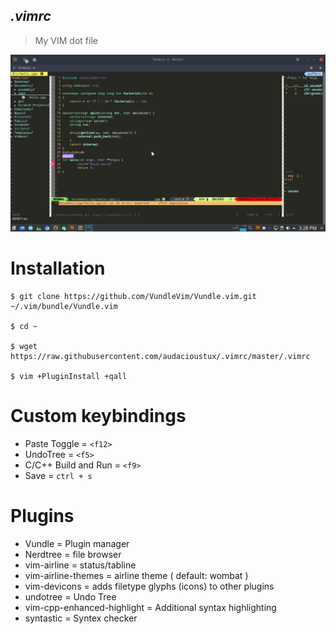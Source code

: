 ***.vimrc***
------

> My VIM dot file

![Terminix - molokai dark](https://raw.githubusercontent.com/audacioustux/.vimrc/master/Screenshot_20160904_152902.png "Terminix - molokai dark")

# Installation
    $ git clone https://github.com/VundleVim/Vundle.vim.git ~/.vim/bundle/Vundle.vim

    $ cd ~

    $ wget https://raw.githubusercontent.com/audacioustux/.vimrc/master/.vimrc

    $ vim +PluginInstall +qall

# Custom keybindings
 - Paste Toggle = `<f12>`
 - UndoTree = `<f5>`
 - C/C++ Build and Run = `<f9>`
 - Save = `ctrl + s`

# Plugins
 - Vundle = Plugin manager
 - Nerdtree = file browser
 - vim-airline =  status/tabline
 - vim-airline-themes = airline theme ( default: wombat )
 - vim-devicons = adds filetype glyphs (icons) to other plugins
 - undotree = Undo Tree
 - vim-cpp-enhanced-highlight = Additional syntax highlighting
 - syntastic = Syntex checker
